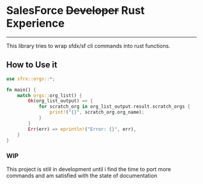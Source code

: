 <!-- readme rendered on crates.io -->

# SalesForce ~~Developer~~ Rust Experience

---

This library tries to wrap sfdx/sf cli commands into rust functions.

## How to Use it

```rust
use sfrx::orgs::*;

fn main() {
    match orgs::org_list() {
        Ok(org_list_output) => {
            for scratch_org in org_list_output.result.scratch_orgs {
                print!("{}", scratch_org.org_name);
            }
        }
        Err(err) => eprintln!("Error: {}", err),
    }
}
```

### WIP

This project is still in development until i find the time to port more commands and am satisfied with the state of documentation
